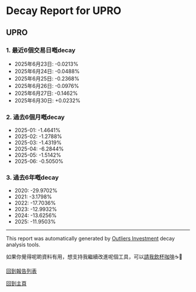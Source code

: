 # Decay Report for UPRO

## UPRO

### 1. 最近6個交易日嘅decay

- 2025年6月23日: -0.0213%
- 2025年6月24日: -0.0488%
- 2025年6月25日: -0.2368%
- 2025年6月26日: -0.0976%
- 2025年6月27日: -0.1462%
- 2025年6月30日: +0.0232%

### 2. 過去6個月嘅decay

- 2025-01: -1.4641%
- 2025-02: -1.2788%
- 2025-03: -1.4319%
- 2025-04: -6.2844%
- 2025-05: -1.5142%
- 2025-06: -0.5050%

### 3. 過去6年嘅decay

- 2020: -29.9702%
- 2021: -3.1798%
- 2022: -17.7036%
- 2023: -12.9932%
- 2024: -13.6256%
- 2025: -11.9503%

------------------------------
This report was automatically generated by [Outliers Investment](https://outliersecon.github.io/Outliers-Investment/) decay analysis tools.

如果你覺得呢啲資料有用，想支持我繼續改進呢個工具，可以[請我飲杯咖啡](https://buymeacoffee.com/outliersecon)☕🙏

[回到報告列表](https://outliersecon.github.io/Outliers-Investment/reports/reports_public)

[回到主頁](https://outliersecon.github.io/Outliers-Investment/)